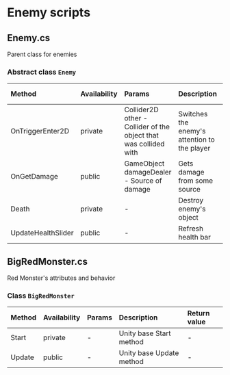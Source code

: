 ﻿# Enemy scripts
## Enemy.cs
Parent class for enemies

### Abstract class `Enemy`

| Method            | Availability  | Params    | Description               | Return value      |
| :---              | :---          | :---      | :---                      | :---              | 
| OnTriggerEnter2D  | private       | Collider2D other - Collider of the object that was collided with      | Switches the enemy's attention to the player   | -    |
| OnGetDamage       | public        | GameObject damageDealer - Source of damage | Gets damage from some source  | -    |
| Death             | private       | -         | Destroy enemy's object                 | -    |                 
| UpdateHealthSlider| public        | -         | Refresh health bar                     | -    |

## BigRedMonster.cs
Red Monster's attributes and behavior

### Class `BigRedMonster`

| Method            | Availability  | Params    | Description               | Return value      |
| :---              | :---          | :---      | :---                      | :---              | 
| Start             | private       | -         | Unity base Start method   | -                 |
| Update            | public        | -         | Unity base Update method  | -                 |
